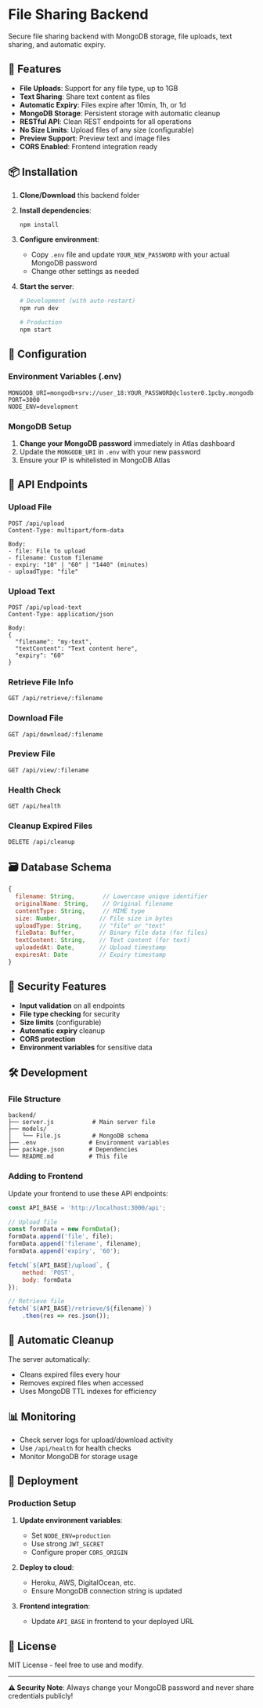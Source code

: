 # File Sharing Backend

Secure file sharing backend with MongoDB storage, file uploads, text sharing, and automatic expiry.

## 🚀 Features

- **File Uploads**: Support for any file type, up to 1GB
- **Text Sharing**: Share text content as files
- **Automatic Expiry**: Files expire after 10min, 1h, or 1d
- **MongoDB Storage**: Persistent storage with automatic cleanup
- **RESTful API**: Clean REST endpoints for all operations
- **No Size Limits**: Upload files of any size (configurable)
- **Preview Support**: Preview text and image files
- **CORS Enabled**: Frontend integration ready

## 📦 Installation

1. **Clone/Download** this backend folder
2. **Install dependencies**:
   ```bash
   npm install
   ```

3. **Configure environment**:
   - Copy `.env` file and update `YOUR_NEW_PASSWORD` with your actual MongoDB password
   - Change other settings as needed

4. **Start the server**:
   ```bash
   # Development (with auto-restart)
   npm run dev

   # Production
   npm start
   ```

## 🔧 Configuration

### Environment Variables (.env)

```env
MONGODB_URI=mongodb+srv://user_18:YOUR_PASSWORD@cluster0.1pcby.mongodb.net/fileSharing
PORT=3000
NODE_ENV=development
```

### MongoDB Setup

1. **Change your MongoDB password** immediately in Atlas dashboard
2. Update the `MONGODB_URI` in `.env` with your new password
3. Ensure your IP is whitelisted in MongoDB Atlas

## 📡 API Endpoints

### Upload File
```
POST /api/upload
Content-Type: multipart/form-data

Body:
- file: File to upload
- filename: Custom filename
- expiry: "10" | "60" | "1440" (minutes)
- uploadType: "file"
```

### Upload Text
```
POST /api/upload-text
Content-Type: application/json

Body:
{
  "filename": "my-text",
  "textContent": "Text content here",
  "expiry": "60"
}
```

### Retrieve File Info
```
GET /api/retrieve/:filename
```

### Download File
```
GET /api/download/:filename
```

### Preview File
```
GET /api/view/:filename
```

### Health Check
```
GET /api/health
```

### Cleanup Expired Files
```
DELETE /api/cleanup
```

## 🗃️ Database Schema

```javascript
{
  filename: String,        // Lowercase unique identifier
  originalName: String,    // Original filename
  contentType: String,     // MIME type
  size: Number,           // File size in bytes
  uploadType: String,     // "file" or "text"
  fileData: Buffer,       // Binary file data (for files)
  textContent: String,    // Text content (for text)
  uploadedAt: Date,       // Upload timestamp
  expiresAt: Date         // Expiry timestamp
}
```

## 🔐 Security Features

- **Input validation** on all endpoints
- **File type checking** for security
- **Size limits** (configurable)
- **Automatic expiry** cleanup
- **CORS protection**
- **Environment variables** for sensitive data

## 🛠️ Development

### File Structure
```
backend/
├── server.js           # Main server file
├── models/
│   └── File.js         # MongoDB schema
├── .env               # Environment variables
├── package.json       # Dependencies
└── README.md          # This file
```

### Adding to Frontend

Update your frontend to use these API endpoints:

```javascript
const API_BASE = 'http://localhost:3000/api';

// Upload file
const formData = new FormData();
formData.append('file', file);
formData.append('filename', filename);
formData.append('expiry', '60');

fetch(`${API_BASE}/upload`, {
    method: 'POST',
    body: formData
});

// Retrieve file
fetch(`${API_BASE}/retrieve/${filename}`)
    .then(res => res.json());
```

## 🔄 Automatic Cleanup

The server automatically:
- Cleans expired files every hour
- Removes expired files when accessed
- Uses MongoDB TTL indexes for efficiency

## 📊 Monitoring

- Check server logs for upload/download activity
- Use `/api/health` for health checks
- Monitor MongoDB for storage usage

## 🚀 Deployment

### Production Setup

1. **Update environment variables**:
   - Set `NODE_ENV=production`
   - Use strong `JWT_SECRET`
   - Configure proper `CORS_ORIGIN`

2. **Deploy to cloud**:
   - Heroku, AWS, DigitalOcean, etc.
   - Ensure MongoDB connection string is updated

3. **Frontend integration**:
   - Update `API_BASE` in frontend to your deployed URL

## 📝 License

MIT License - feel free to use and modify.

---

**⚠️ Security Note**: Always change your MongoDB password and never share credentials publicly!

